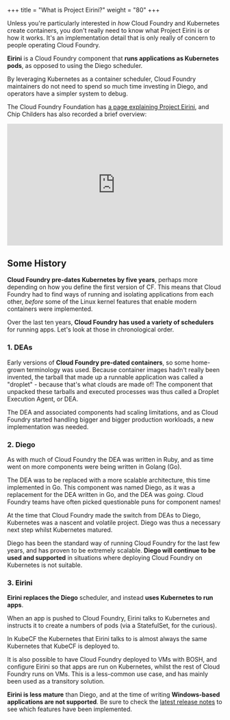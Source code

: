 +++
title = "What is Project Eirini?"
weight = "80"
+++

Unless you're particularly interested in _how_ Cloud Foundry and Kubernetes create containers, you don't really need to know what Project Eirini is or how it works. It's an implementation detail that is only really of concern to people operating Cloud Foundry.

**Eirini** is a Cloud Foundry component that **runs applications as Kubernetes pods**, as opposed to using the Diego scheduler.

By leveraging Kubernetes as a container scheduler, Cloud Foundry maintainers do not need to spend so much time investing in Diego, and operators have a simpler system to debug.

The Cloud Foundry Foundation has [a page explaining Project Eirini](https://www.cloudfoundry.org/project-eirini/), and Chip Childers has also recorded a brief overview:

<div class="video-container" style="position: relative; padding-bottom: 56.25%; height: 0;">
<iframe style="position: absolute; top: 0; left: 0; width: 100%; height: 100%;" src="https://www.youtube.com/embed/wT1ZImIYkrs" frameborder="0" allow="accelerometer; autoplay; encrypted-media; gyroscope; picture-in-picture" allowfullscreen></iframe>
</div>

## Some History

**Cloud Foundry pre-dates Kubernetes by five years**, perhaps more depending on how you define the first version of CF. This means that Cloud Foundry had to find ways of running and isolating applications from each other, _before_ some of the Linux kernel features that enable modern containers were implemented.

Over the last ten years, **Cloud Foundry has used a variety of schedulers** for running apps. Let's look at those in chronological order.

### 1. DEAs

Early versions of **Cloud Foundry pre-dated containers**, so some home-grown terminology was used. Because container images hadn't really been invented, the tarball that made up a runnable application was called a "droplet" - because that's what clouds are made of! The component that unpacked these tarballs and executed processes was thus called a Droplet Execution Agent, or DEA.

The DEA and associated components had scaling limitations, and as Cloud Foundry started handling bigger and bigger production workloads, a new implementation was needed.

### 2. Diego

As with much of Cloud Foundry the DEA was written in Ruby, and as time went on more components were being written in Golang (Go).

The DEA was to be replaced with a more scalable architecture, this time implemented in Go. This component was named Diego, as it was a replacement for the DEA written in Go, and the DEA was _going_. Cloud Foundry teams have often picked questionable puns for component names!

At the time that Cloud Foundry made the switch from DEAs to Diego, Kubernetes was a nascent and volatile project. Diego was thus a necessary next step whilst Kubernetes matured.

Diego has been the standard way of running Cloud Foundry for the last few years, and has proven to be extremely scalable. **Diego will continue to be used and supported** in situations where deploying Cloud Foundry on Kubernetes is not suitable.

### 3. Eirini

**Eirini replaces the Diego** scheduler, and instead **uses Kubernetes to run apps**.

When an app is pushed to Cloud Foundry, Eirini talks to Kubernetes and instructs it to create a numbers of pods (via a StatefulSet, for the curious).

In KubeCF the Kubernetes that Eirini talks to is almost always the same Kubernetes that KubeCF is deployed to.

It is also possible to have Cloud Foundry deployed to VMs with BOSH, and configure Eirini so that apps are run on Kubernetes, whilst the rest of Cloud Foundry runs on VMs. This is a less-common use case, and has mainly been used as a transitory solution.

**Eirini is less mature** than Diego, and at the time of writing **Windows-based applications are not supported**. Be sure to check the [latest release notes](https://github.com/cloudfoundry-incubator/eirini-release/releases) to see which features have been implemented.

